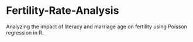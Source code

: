 # Fertility-Rate-Analysis
Analyzing the impact of literacy and marriage age on fertility using Poisson regression in R.
